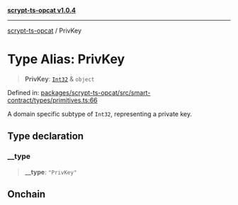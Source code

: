 [**scrypt-ts-opcat v1.0.4**](../README.md)

***

[scrypt-ts-opcat](../README.md) / PrivKey

# Type Alias: PrivKey

> **PrivKey**: [`Int32`](Int32.md) & `object`

Defined in: [packages/scrypt-ts-opcat/src/smart-contract/types/primitives.ts:66](https://github.com/OPCAT-Labs/ts-tools/blob/528986f3e4ac436a160988491680cf191c0bf231/packages/scrypt-ts-opcat/src/smart-contract/types/primitives.ts#L66)

A domain specific subtype of `Int32`, representing a private key.

## Type declaration

### \_\_type

> **\_\_type**: `"PrivKey"`

## Onchain
